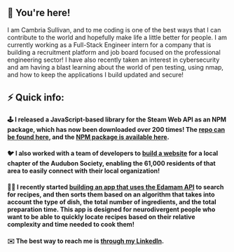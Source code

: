 ## 🙌 You're here! 

I am Cambria Sullivan, and to me coding is one of the best ways that I can contribute to the world and hopefully make life a little better for people. I am currently working as a Full-Stack Engineer intern for a company that is building a recruitment platform and job board focused on the professional engineering sector! I have also recently taken an interest in cybersecurity and am having a blast learning about the world of pen testing, using nmap, and how to keep the applications I build updated and secure!

## ⚡ Quick info:

#### 🕹️ I released a JavaScript-based library for the Steam Web API as an NPM package, which has now been downloaded over 200 times! The [repo can be found here](https://github.com/cambsull/SteamWebAPILibrary), and the [NPM package is available here](https://www.npmjs.com/package/swalib).

#### 🐦 I also worked with a team of developers to [build a website](https://lewistoncbc.netlify.app) for a local chapter of the Audubon Society, enabling the 61,000 residents of that area to easily connect with their local organization!

#### 👩‍🍳 I recently started [building an app that uses the Edamam API](https://github.com/cambsull/adhdRecipeFinder) to search for recipes, and then sorts them based on an algorithm that takes into account the type of dish, the total number of ingredients, and the total preparation time. This app is designed for neurodivergent people who want to be able to quickly locate recipes based on their relative complexity and time needed to cook them!

#### ✉️ The best way to reach me is [through my LinkedIn](https://www.linkedin.com/in/cambria-sullivan-ab3647a6/).
